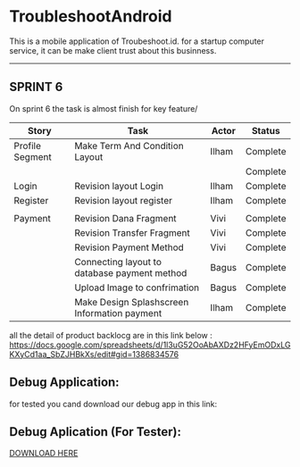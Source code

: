 # TroubleshootAndroid
This is a mobile application of Troubeshoot.id.
for a startup computer service, it can be make client trust about this businness.

<hr>

## SPRINT 6
On sprint 6 the task is almost finish for key feature/

| Story            | Task                                         | Actor | Status   |
|------------------|----------------------------------------------|-------|----------|
| Profile Segment  | Make Term And Condition Layout               | Ilham | Complete |
|                  |                                              |       | Complete |
| Login            | Revision layout Login                        | Ilham | Complete |
| Register         | Revision layout register                     | Ilham | Complete |
|                  |                                              |       |          |
| Payment          | Revision Dana Fragment                       | Vivi  | Complete |
|                  | Revision Transfer Fragment                   | Vivi  | Complete |
|                  | Revision Payment Method                      | Vivi  | Complete |
|                  | Connecting layout to database payment method | Bagus | Complete |
|                  | Upload Image to confrimation                 | Bagus | Complete |
|                  | Make Design Splashscreen Information payment | Ilham | Complete |


all the detail of product backlocg are in this link below : <br>
https://docs.google.com/spreadsheets/d/1l3uG52OoAbAXDz2HFyEmODxLGKXyCd1aa_SbZJHBkXs/edit#gid=1386834576



## Debug Application:
for tested you cand download our debug app in this link:
## Debug Aplication (For Tester):
[DOWNLOAD HERE](https://drive.google.com/file/d/1aCAC7s_Z_6hycF4mZ6A3q3Xj4v2oU_QF/view?usp=sharing)

<br>
<br>




